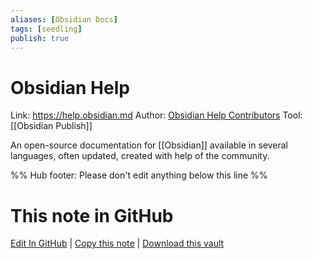 ```yaml
---
aliases: [Obsidian Docs]
tags: [seedling]
publish: true
---
```


# Obsidian Help

Link: https://help.obsidian.md
Author: [Obsidian Help Contributors](https://github.com/obsidianmd/obsidian-docs/graphs/contributors)
Tool: [[Obsidian Publish]]

An open-source documentation for [[Obsidian]] available in several languages, often updated, created with help of the community.

%% Hub footer: Please don't edit anything below this line %%

# This note in GitHub

<span class="git-footer">[Edit In GitHub](https://github.dev/obsidian-community/obsidian-hub/blob/main/05%20-%20Concepts/Obsidian%20Help.md "git-hub-edit-note") | [Copy this note](https://raw.githubusercontent.com/obsidian-community/obsidian-hub/main/05%20-%20Concepts/Obsidian%20Help.md "git-hub-copy-note") | [Download this vault](https://github.com/obsidian-community/obsidian-hub/archive/refs/heads/main.zip "git-hub-download-vault") </span>
